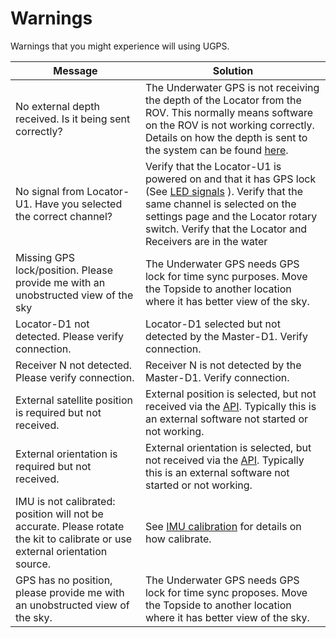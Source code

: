 # Warnings

Warnings that you might experience will using UGPS.

| Message | Solution |
|---------|----------|
| No external depth received. Is it being sent correctly? | The Underwater GPS is not receiving the depth of the Locator from the ROV. This normally means software on the ROV is not working correctly. Details on how the depth is sent to the system can be found [here](../integration/api.md#providing-depth-to-system-when-using-locator-a1). |
| No signal from Locator-U1. Have you selected the correct channel? | Verify that the Locator-U1 is powered on and that it has GPS lock (See [LED signals](../../locators/locator-u1.md#led-signals) ). Verify that the same channel is selected on the settings page and the Locator rotary switch. Verify that the Locator and Receivers are in the water |
| Missing GPS lock/position. Please provide me with an unobstructed view of the sky | The Underwater GPS needs GPS lock for time sync purposes. Move the Topside to another location where it has better view of the sky. |
| Locator-D1 not detected. Please verify connection. | Locator-D1 selected but not detected by the Master-D1. Verify connection. |
| Receiver N not detected. Please verify connection. | Receiver N is not detected by the Master-D1. Verify connection. |
| External satellite position is required but not received. | External position is selected, but not received via the [API](http://demo.waterlinked.com/swagger/#/external/external#SetMaster). Typically this is an external software not started or not working. |
| External orientation is required but not received. | External orientation is selected, but not received via the [API](http://demo.waterlinked.com/swagger/#/external/external#SetMaster). Typically this is an external software not started or not working. |
| IMU is not calibrated: position will not be accurate. Please rotate the kit to calibrate or use external orientation source. | See [IMU calibration](../hardware.md#imu-calibration) for details on how calibrate. |
| GPS has no position, please provide me with an unobstructed view of the sky. | The Underwater GPS needs GPS lock for time sync proposes. Move the Topside to another location where it has better view of the sky. |

